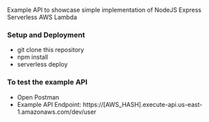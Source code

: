 Example API to showcase simple implementation of NodeJS Express Serverless AWS Lambda

### Setup and Deployment

- git clone this repository
- npm install
- serverless deploy

### To test the example API
- Open Postman
- Example API Endpoint: https://[AWS_HASH].execute-api.us-east-1.amazonaws.com/dev/user